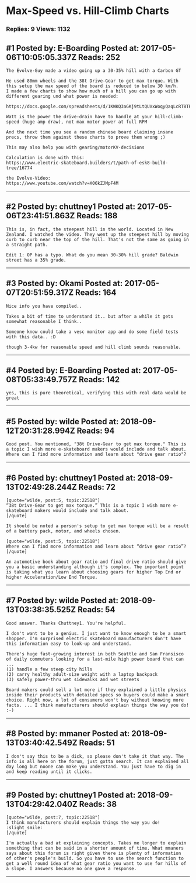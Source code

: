 # Max-Speed vs. Hill-Climb Charts

### Replies: 9 Views: 1132

## \#1 Posted by: E-Boarding Posted at: 2017-05-06T10:05:05.337Z Reads: 252

```
The Evolve-Guy made a video going up a 30-35% hill with a Carbon GT

He used 80mm wheels and the 38t Drive-Gear to get max torque. With this setup the max speed of the board is reduced to below 30 km/h.
I made a few charts to show how much of a hill you can go up with different gearing und what power is needed:

https://docs.google.com/spreadsheets/d/1KWKQ3aGKj9tLtQUVxWoqyQaqLcRT8TP6UIfvQkm9rkk/edit#gid=0

Watt is the power the drive-drain have to handle at your hill-climb-speed (huge amp draw), not max motor power at full RPM

And the next time you see a random chinese board claiming insane precs, throw them against these charts to prove them wrong ;)

This may also help you with gearing/motorKV-decisions

Calculation is done with this:
https://www.electric-skateboard.builders/t/path-of-esk8-build-tree/16774

the Evolve-Video:
https://www.youtube.com/watch?v=X06kZJMpF4M
```

---
## \#2 Posted by: chuttney1 Posted at: 2017-05-06T23:41:51.863Z Reads: 188

```
This is, in fact, the steepest hill in the world. Located in New Zealand. I watched the video. They went up the steepest hill by moving curb to curb near the top of the hill. That's not the same as going in a straight path.

Edit 1: OP has a typo. What do you mean 30-30% hill grade? Baldwin street has a 35% grade.
```

---
## \#3 Posted by: Okami Posted at: 2017-05-07T20:51:59.317Z Reads: 164

```
Nice info you have compiled..

Takes a bit of time to understand it.. but after a while it gets somewhat reasonable I think..

Someone know could take a vesc monitor app and do some field tests with this data.. :D

though 3-4kw for reasonable speed and hill climb sounds reasonable.
```

---
## \#4 Posted by: E-Boarding Posted at: 2017-05-08T05:33:49.757Z Reads: 142

```
yes, this is pure theoretical, verifying this with real data would be great
```

---
## \#5 Posted by: wilde Posted at: 2018-09-12T20:31:28.994Z Reads: 94

```
Good post. You mentioned, "38t Drive-Gear to get max torque." This is a topic I wish more e-skateboard makers would include and talk about.
Where can I find more information and learn about "drive gear ratio"?
```

---
## \#6 Posted by: chuttney1 Posted at: 2018-09-13T02:49:28.244Z Reads: 72

```
[quote="wilde, post:5, topic:22518"]
“38t Drive-Gear to get max torque.” This is a topic I wish more e-skateboard makers would include and talk about.
[/quote]

It should be noted a person's setup to get max torque will be a result of a battery pack, motor, and wheels chosen. 

[quote="wilde, post:5, topic:22518"]
Where can I find more information and learn about “drive gear ratio”?
[/quote]

An automotive book about gear ratio and final drive ratio should give you a basic understanding although it's complex. The important point is taking what you learn about choosing gears for higher Top End or higher Acceleration/Low End Torque.
```

---
## \#7 Posted by: wilde Posted at: 2018-09-13T03:38:35.525Z Reads: 54

```
Good answer. Thanks Chuttney1. You're helpful. 

I don't want to be a genius. I just want to know enough to be a smart shopper. I'm surprised electric skateboard manufacturers don't have this information easy to look-up and understand.
 
There's huge fast-growing interest in both Seattle and San Fransisco of daily commuters looking for a last-mile high power board that can ...
(1) handle a few steep city hills
(2) carry healthy adult-size weight with a laptop backpack
(3) safely power-thru wet sidewalks and wet streets

Board makers could sell a lot more if they explained a little physics inside their products with detailed specs so buyers could make a smart choice. Right now, a lot of consumers won't buy without knowing more facts. ... I think manufacturers should explain things the way you do! :-)
```

---
## \#8 Posted by: mmaner Posted at: 2018-09-13T03:40:42.549Z Reads: 51

```
I don't say this to be a dick, so please don't take it that way. The info is all here on the forum, just gotta search. It can explained all day long but noone can make you understand. You just have to dig in and keep reading until it clicks.
```

---
## \#9 Posted by: chuttney1 Posted at: 2018-09-13T04:29:42.040Z Reads: 38

```
[quote="wilde, post:7, topic:22518"]
I think manufacturers should explain things the way you do! :slight_smile:
[/quote]

I'm actually a bad at explaining concepts. Takes me longer to explain something that can be said in a shorter amount of time. What mmaners says about this forum is right given there is plenty of information  of other's people's build. So you have to use the search function to get a well round idea of what gear ratio you want to use for hills of a slope. I answers because no one gave a response.
```

---
